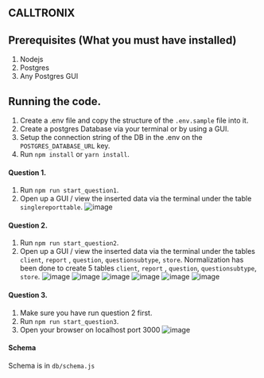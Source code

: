 ## CALLTRONIX

## Prerequisites (What you must have installed)
1. Nodejs
2. Postgres
3. Any Postgres GUI

## Running the code.
1. Create a .env file and copy the structure of the `.env.sample` file into it.
2. Create a postgres Database via your terminal or by using a GUI.
4. Setup the connection string of the DB in the .env on the `POSTGRES_DATABASE_URL` key.
3. Run `npm install` or `yarn install`.

####  Question 1.
1. Run `npm run start_question1`.
2. Open up a GUI / view the inserted data via the terminal under the table `singlereporttable`.
![image](https://user-images.githubusercontent.com/12128153/65558660-606a7000-df40-11e9-966e-249a14a68730.png)


#### Question 2.
1. Run `npm run start_question2`.
2. Open up a GUI / view the inserted data via the terminal under the tables `client`, `report` , `question`, `questionsubtype`, `store`. 
   Normalization has been done to create 5 tables `client`, `report` , `question`, `questionsubtype`, `store`.
![image](https://user-images.githubusercontent.com/12128153/65578387-641ce780-df7e-11e9-8935-90a7c08987a4.png)
![image](https://user-images.githubusercontent.com/12128153/65578444-7860e480-df7e-11e9-9325-ecdb40902d80.png)
![image](https://user-images.githubusercontent.com/12128153/65578465-831b7980-df7e-11e9-9f39-e710e6a97145.png)
![image](https://user-images.githubusercontent.com/12128153/65578485-8adb1e00-df7e-11e9-9636-6cef151da9ff.png)
![image](https://user-images.githubusercontent.com/12128153/65578521-97f80d00-df7e-11e9-9303-21f8509f9e9a.png)
![image](https://user-images.githubusercontent.com/12128153/65578538-a0504800-df7e-11e9-8cf1-ec7e318cd165.png)

#### Question 3.
1. Make sure you have run question 2 first.
2. Run `npm run start_question3`.
3. Open your browser on localhost port 3000
![image](https://user-images.githubusercontent.com/12128153/65558801-c1924380-df40-11e9-970d-67be044fa987.png)

#### Schema
Schema is in `db/schema.js`
